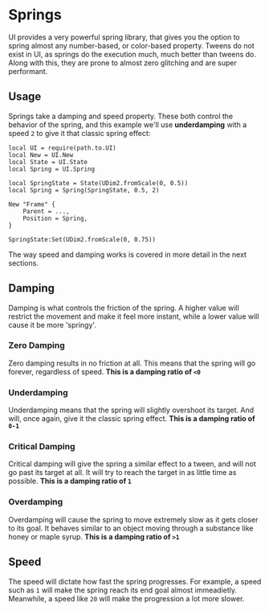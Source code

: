 # Springs

UI provides a very powerful spring library, that gives you the option to spring almost any number-based, or color-based property. Tweens do not exist in UI, as springs do the execution much, much better than tweens do. Along with this, they are prone to almost zero glitching and are super performant.

## Usage

Springs take a damping and speed property. These both control the behavior of the spring, and this example we'll use **underdamping** with a speed `2` to give it that classic spring effect:

```luau
local UI = require(path.to.UI)
local New = UI.New
local State = UI.State
local Spring = UI.Spring

local SpringState = State(UDim2.fromScale(0, 0.5))
local Spring = Spring(SpringState, 0.5, 2)

New "Frame" {
    Parent = ...,
    Position = Spring,
}

SpringState:Set(UDim2.fromScale(0, 0.75))
```

The way speed and damping works is covered in more detail in the next sections.

## Damping

Damping is what controls the friction of the spring. A higher value will restrict the movement and make it feel more instant, while a lower value will cause it be more 'springy'.

### Zero Damping

Zero damping results in no friction at all. This means that the spring will go forever, regardless of speed. **This is a damping ratio of `<0`**

### Underdamping

Underdamping means that the spring will slightly overshoot its target. And will, once again, give it the classic spring effect. **This is a damping ratio of `0-1`**

### Critical Damping

Critical damping will give the spring a similar effect to a tween, and will not go past its target at all. It will try to reach the target in as little time as possible. **This is a damping ratio of `1`**

### Overdamping

Overdamping will cause the spring to move extremely slow as it gets closer to its goal. It behaves similar to an object moving through a substance like honey or maple syrup. **This is a damping ratio of `>1`**

## Speed

The speed will dictate how fast the spring progresses. For example, a speed such as `1` will make the spring reach its end goal almost immeadietly. Meanwhile, a speed like `20` will make the progression a lot more slower.

